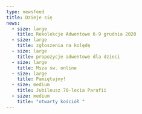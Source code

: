 ```yaml
---
type: newsfeed
title: Dzieje się
news:
  - size: large
    title: Rekolekcje Adwentowe 6-9 grudnia 2020
  - size: large
    title: zgłoszenia na kolędę
  - size: large
    title: propozycje adwentowe dla dzieci
  - size: large
    title: Msza św. online
  - size: large
    title: Pamiętajmy!
  - size: medium
    title: Jubileusz 70-lecia Parafii
  - size: medium
    title: "otwarty kościół "
---
```

